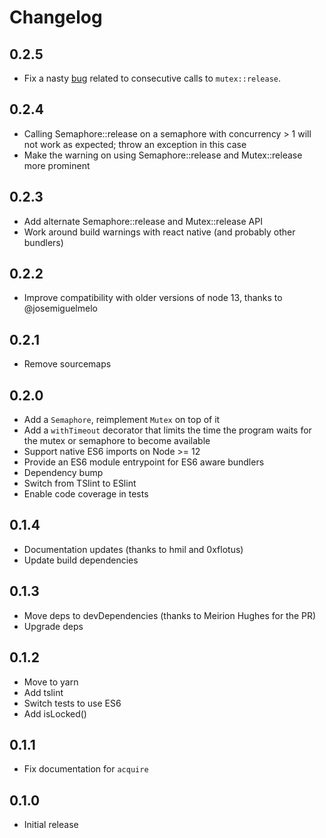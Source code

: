 # Changelog

## 0.2.5

 * Fix a nasty [bug](https://github.com/DirtyHairy/async-mutex/issues/27) related to
   consecutive calls to `mutex::release`.

## 0.2.4

 * Calling Semaphore::release on a semaphore with concurrency > 1 will not work
   as expected; throw an exception in this case
 * Make the warning on using Semaphore::release and Mutex::release more prominent

## 0.2.3

 * Add alternate Semaphore::release and Mutex::release API
 * Work around build warnings with react native (and probably other bundlers)

## 0.2.2

 * Improve compatibility with older versions of node 13, thanks to @josemiguelmelo

## 0.2.1

 * Remove sourcemaps

## 0.2.0

 * Add a `Semaphore`, reimplement `Mutex` on top of it
 * Add a `withTimeout` decorator that limits the time the program waits
   for the mutex or semaphore to become available
 * Support native ES6 imports on Node >= 12
 * Provide an ES6 module entrypoint for ES6 aware bundlers
 * Dependency bump
 * Switch from TSlint to ESlint
 * Enable code coverage in tests

## 0.1.4

 * Documentation updates (thanks to hmil and 0xflotus)
 * Update build dependencies

## 0.1.3

 * Move deps to devDependencies (thanks to Meirion Hughes for the PR)
 * Upgrade deps

## 0.1.2

 * Move to yarn
 * Add tslint
 * Switch tests to use ES6
 * Add isLocked()

## 0.1.1

 * Fix documentation for `acquire`

## 0.1.0

 * Initial release
